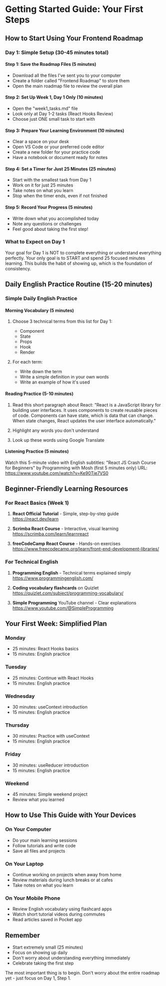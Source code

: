 # Getting Started Guide: Your First Steps

## How to Start Using Your Frontend Roadmap

### Day 1: Simple Setup (30-45 minutes total)

#### Step 1: Save the Roadmap Files (5 minutes)
- Download all the files I've sent you to your computer
- Create a folder called "Frontend Roadmap" to store them
- Open the main roadmap file to review the overall plan

#### Step 2: Set Up Week 1, Day 1 Only (10 minutes)
- Open the "week1_tasks.md" file
- Look only at Day 1-2 tasks (React Hooks Review)
- Choose just ONE small task to start with

#### Step 3: Prepare Your Learning Environment (10 minutes)
- Clear a space on your desk
- Open VS Code or your preferred code editor
- Create a new folder for your practice code
- Have a notebook or document ready for notes

#### Step 4: Set a Timer for Just 25 Minutes (25 minutes)
- Start with the smallest task from Day 1
- Work on it for just 25 minutes
- Take notes on what you learn
- Stop when the timer ends, even if not finished

#### Step 5: Record Your Progress (5 minutes)
- Write down what you accomplished today
- Note any questions or challenges
- Feel good about taking the first step!

### What to Expect on Day 1

Your goal for Day 1 is NOT to complete everything or understand everything perfectly. Your only goal is to START and spend 25 focused minutes learning. This builds the habit of showing up, which is the foundation of consistency.

## Daily English Practice Routine (15-20 minutes)

### Simple Daily English Practice

#### Morning Vocabulary (5 minutes)
1. Choose 3 technical terms from this list for Day 1:
   - Component
   - State
   - Props
   - Hook
   - Render

2. For each term:
   - Write down the term
   - Write a simple definition in your own words
   - Write an example of how it's used

#### Reading Practice (5-10 minutes)
1. Read this short paragraph about React:
   "React is a JavaScript library for building user interfaces. It uses components to create reusable pieces of code. Components can have state, which is data that can change. When state changes, React updates the user interface automatically."

2. Highlight any words you don't understand
3. Look up these words using Google Translate

#### Listening Practice (5 minutes)
Watch this 5-minute video with English subtitles:
"React JS Crash Course for Beginners" by Programming with Mosh (first 5 minutes only)
URL: https://www.youtube.com/watch?v=Ke90Tje7VS0

## Beginner-Friendly Learning Resources

### For React Basics (Week 1)
1. **React Official Tutorial** - Simple, step-by-step guide
   https://react.dev/learn

2. **Scrimba React Course** - Interactive, visual learning
   https://scrimba.com/learn/learnreact

3. **freeCodeCamp React Course** - Hands-on exercises
   https://www.freecodecamp.org/learn/front-end-development-libraries/

### For Technical English
1. **Programming English** - Technical terms explained simply
   https://www.programmingenglish.com/

2. **Coding vocabulary flashcards** on Quizlet
   https://quizlet.com/subject/programming-vocabulary/

3. **Simple Programming** YouTube channel - Clear explanations
   https://www.youtube.com/@SimpleProgramming

## Your First Week: Simplified Plan

### Monday
- 25 minutes: React Hooks basics
- 15 minutes: English practice

### Tuesday
- 25 minutes: Continue with React Hooks
- 15 minutes: English practice

### Wednesday
- 30 minutes: useContext introduction
- 15 minutes: English practice

### Thursday
- 30 minutes: Practice with useContext
- 15 minutes: English practice

### Friday
- 30 minutes: useReducer introduction
- 15 minutes: English practice

### Weekend
- 45 minutes: Simple weekend project
- Review what you learned

## How to Use This Guide with Your Devices

### On Your Computer
- Do your main learning sessions
- Follow tutorials and write code
- Save all files and projects

### On Your Laptop
- Continue working on projects when away from home
- Review materials during lunch breaks or at cafes
- Take notes on what you learn

### On Your Mobile Phone
- Review English vocabulary using flashcard apps
- Watch short tutorial videos during commutes
- Read articles saved in Pocket app

## Remember
- Start extremely small (25 minutes)
- Focus on showing up daily
- Don't worry about understanding everything immediately
- Celebrate taking the first step

The most important thing is to begin. Don't worry about the entire roadmap yet - just focus on Day 1, Step 1.
